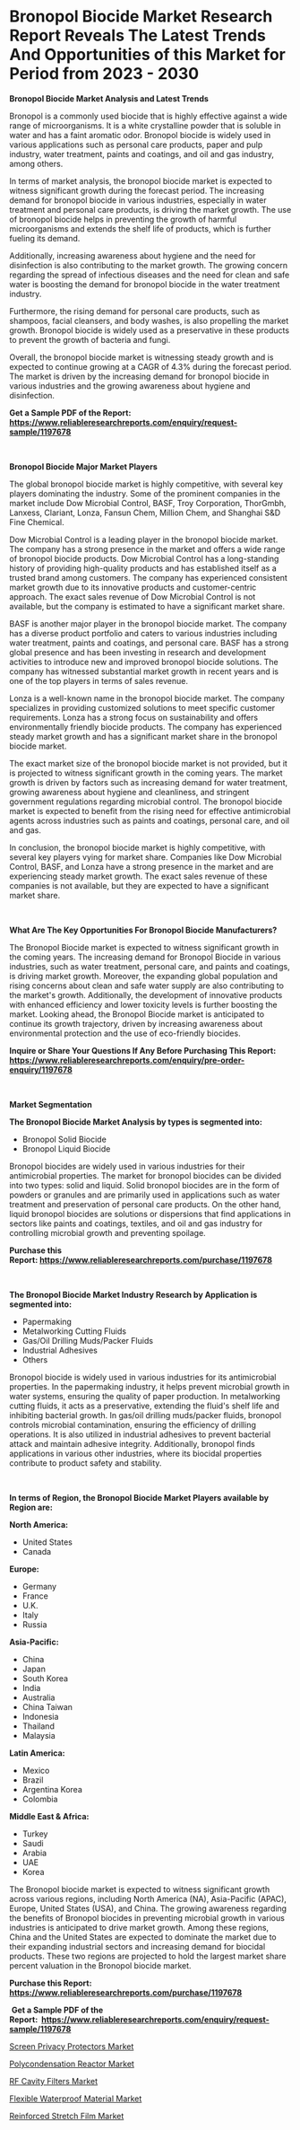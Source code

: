 <p><h1>Bronopol Biocide Market Research Report Reveals The Latest Trends And Opportunities of this Market for Period from 2023 - 2030</h1></p><p><strong>Bronopol Biocide Market Analysis and Latest Trends</strong></p>
<p><p>Bronopol is a commonly used biocide that is highly effective against a wide range of microorganisms. It is a white crystalline powder that is soluble in water and has a faint aromatic odor. Bronopol biocide is widely used in various applications such as personal care products, paper and pulp industry, water treatment, paints and coatings, and oil and gas industry, among others.</p><p>In terms of market analysis, the bronopol biocide market is expected to witness significant growth during the forecast period. The increasing demand for bronopol biocide in various industries, especially in water treatment and personal care products, is driving the market growth. The use of bronopol biocide helps in preventing the growth of harmful microorganisms and extends the shelf life of products, which is further fueling its demand.</p><p>Additionally, increasing awareness about hygiene and the need for disinfection is also contributing to the market growth. The growing concern regarding the spread of infectious diseases and the need for clean and safe water is boosting the demand for bronopol biocide in the water treatment industry.</p><p>Furthermore, the rising demand for personal care products, such as shampoos, facial cleansers, and body washes, is also propelling the market growth. Bronopol biocide is widely used as a preservative in these products to prevent the growth of bacteria and fungi.</p><p>Overall, the bronopol biocide market is witnessing steady growth and is expected to continue growing at a CAGR of 4.3% during the forecast period. The market is driven by the increasing demand for bronopol biocide in various industries and the growing awareness about hygiene and disinfection.</p></p>
<p><strong>Get a Sample PDF of the Report:&nbsp; <a href="https://www.reliableresearchreports.com/enquiry/request-sample/1197678">https://www.reliableresearchreports.com/enquiry/request-sample/1197678</a></strong></p>
<p>&nbsp;</p>
<p><strong>Bronopol Biocide Major Market Players</strong></p>
<p><p>The global bronopol biocide market is highly competitive, with several key players dominating the industry. Some of the prominent companies in the market include Dow Microbial Control, BASF, Troy Corporation, ThorGmbh, Lanxess, Clariant, Lonza, Fansun Chem, Million Chem, and Shanghai S&D Fine Chemical.</p><p>Dow Microbial Control is a leading player in the bronopol biocide market. The company has a strong presence in the market and offers a wide range of bronopol biocide products. Dow Microbial Control has a long-standing history of providing high-quality products and has established itself as a trusted brand among customers. The company has experienced consistent market growth due to its innovative products and customer-centric approach. The exact sales revenue of Dow Microbial Control is not available, but the company is estimated to have a significant market share.</p><p>BASF is another major player in the bronopol biocide market. The company has a diverse product portfolio and caters to various industries including water treatment, paints and coatings, and personal care. BASF has a strong global presence and has been investing in research and development activities to introduce new and improved bronopol biocide solutions. The company has witnessed substantial market growth in recent years and is one of the top players in terms of sales revenue.</p><p>Lonza is a well-known name in the bronopol biocide market. The company specializes in providing customized solutions to meet specific customer requirements. Lonza has a strong focus on sustainability and offers environmentally friendly biocide products. The company has experienced steady market growth and has a significant market share in the bronopol biocide market.</p><p>The exact market size of the bronopol biocide market is not provided, but it is projected to witness significant growth in the coming years. The market growth is driven by factors such as increasing demand for water treatment, growing awareness about hygiene and cleanliness, and stringent government regulations regarding microbial control. The bronopol biocide market is expected to benefit from the rising need for effective antimicrobial agents across industries such as paints and coatings, personal care, and oil and gas.</p><p>In conclusion, the bronopol biocide market is highly competitive, with several key players vying for market share. Companies like Dow Microbial Control, BASF, and Lonza have a strong presence in the market and are experiencing steady market growth. The exact sales revenue of these companies is not available, but they are expected to have a significant market share.</p></p>
<p>&nbsp;</p>
<p><strong>What Are The Key Opportunities For Bronopol Biocide Manufacturers?</strong></p>
<p><p>The Bronopol Biocide market is expected to witness significant growth in the coming years. The increasing demand for Bronopol Biocide in various industries, such as water treatment, personal care, and paints and coatings, is driving market growth. Moreover, the expanding global population and rising concerns about clean and safe water supply are also contributing to the market's growth. Additionally, the development of innovative products with enhanced efficiency and lower toxicity levels is further boosting the market. Looking ahead, the Bronopol Biocide market is anticipated to continue its growth trajectory, driven by increasing awareness about environmental protection and the use of eco-friendly biocides.</p></p>
<p><strong>Inquire or Share Your Questions If Any Before Purchasing This Report: <a href="https://www.reliableresearchreports.com/enquiry/pre-order-enquiry/1197678">https://www.reliableresearchreports.com/enquiry/pre-order-enquiry/1197678</a></strong></p>
<p>&nbsp;</p>
<p><strong>Market Segmentation</strong></p>
<p><strong>The Bronopol Biocide Market Analysis by types is segmented into:</strong></p>
<p><ul><li>Bronopol Solid Biocide</li><li>Bronopol Liquid Biocide</li></ul></p>
<p><p>Bronopol biocides are widely used in various industries for their antimicrobial properties. The market for bronopol biocides can be divided into two types: solid and liquid. Solid bronopol biocides are in the form of powders or granules and are primarily used in applications such as water treatment and preservation of personal care products. On the other hand, liquid bronopol biocides are solutions or dispersions that find applications in sectors like paints and coatings, textiles, and oil and gas industry for controlling microbial growth and preventing spoilage.</p></p>
<p><strong>Purchase this Report:&nbsp;<a href="https://www.reliableresearchreports.com/purchase/1197678">https://www.reliableresearchreports.com/purchase/1197678</a></strong></p>
<p>&nbsp;</p>
<p><strong>The Bronopol Biocide Market Industry Research by Application is segmented into:</strong></p>
<p><ul><li>Papermaking</li><li>Metalworking Cutting Fluids</li><li>Gas/Oil Drilling Muds/Packer Fluids</li><li>Industrial Adhesives</li><li>Others</li></ul></p>
<p><p>Bronopol biocide is widely used in various industries for its antimicrobial properties. In the papermaking industry, it helps prevent microbial growth in water systems, ensuring the quality of paper production. In metalworking cutting fluids, it acts as a preservative, extending the fluid's shelf life and inhibiting bacterial growth. In gas/oil drilling muds/packer fluids, bronopol controls microbial contamination, ensuring the efficiency of drilling operations. It is also utilized in industrial adhesives to prevent bacterial attack and maintain adhesive integrity. Additionally, bronopol finds applications in various other industries, where its biocidal properties contribute to product safety and stability.</p></p>
<p>&nbsp;</p>
<p><strong>In terms of Region, the Bronopol Biocide Market Players available by Region are:</strong></p>
<p>
    <p> <strong> North America: </strong>
        <ul>
            <li>United States</li>
            <li>Canada</li>
        </ul>
        </p> 
    <p> <strong> Europe: </strong>
        <ul>
            <li>Germany</li>
            <li>France</li>
            <li>U.K.</li>
            <li>Italy</li>
            <li>Russia</li>
        </ul>
        </p> 
    <p> <strong> Asia-Pacific: </strong>
        <ul>
            <li>China</li>
            <li>Japan</li>
            <li>South Korea</li>
            <li>India</li>
            <li>Australia</li>
            <li>China Taiwan</li>
            <li>Indonesia</li>
            <li>Thailand</li>
            <li>Malaysia</li>
        </ul>
        </p> 
    <p> <strong> Latin America: </strong>
        <ul>
            <li>Mexico</li>
            <li>Brazil</li>
            <li>Argentina Korea</li>
            <li>Colombia</li>
        </ul>
        </p> 
    <p> <strong> Middle East & Africa: </strong>
        <ul>
            <li>Turkey</li>
            <li>Saudi</li>
            <li>Arabia</li>
            <li>UAE</li>
            <li>Korea</li>
        </ul>
    </p>
    </p>
<p><p>The Bronopol biocide market is expected to witness significant growth across various regions, including North America (NA), Asia-Pacific (APAC), Europe, United States (USA), and China. The growing awareness regarding the benefits of Bronopol biocides in preventing microbial growth in various industries is anticipated to drive market growth. Among these regions, China and the United States are expected to dominate the market due to their expanding industrial sectors and increasing demand for biocidal products. These two regions are projected to hold the largest market share percent valuation in the Bronopol biocide market.</p></p>
<p><strong>Purchase this Report: <a href="https://www.reliableresearchreports.com/purchase/1197678">https://www.reliableresearchreports.com/purchase/1197678</a></strong></p>
<p>&nbsp;<strong>Get a Sample PDF of the Report:&nbsp;&nbsp;<a href="https://www.reliableresearchreports.com/enquiry/request-sample/1197678">https://www.reliableresearchreports.com/enquiry/request-sample/1197678</a></strong></p>
<p><strong></strong></p>
<p><p><a href="https://medium.com/@wall.see.write/screen-privacy-protectors-market-analysis-its-cagr-market-segmentation-and-global-industry-553b5cae80f5">Screen Privacy Protectors Market</a></p><p><a href="https://medium.com/@ollierippin/polycondensation-reactor-market-insights-into-market-cagr-market-trends-and-growth-strategies-46dbd937d4fe">Polycondensation Reactor Market</a></p><p><a href="https://medium.com/@santosdicki2023/rf-cavity-filters-market-size-market-outlook-and-market-forecast-2023-to-2030-d924323fce84">RF Cavity Filters Market</a></p><p><a href="https://github.com/gulaimolin/Market-Research-Report-List-1/blob/main/flexible-waterproof-material-market.md">Flexible Waterproof Material Market</a></p><p><a href="https://github.com/ruslanpoljakovrd177/Market-Research-Report-List-1/blob/main/reinforced-stretch-film-market.md">Reinforced Stretch Film Market</a></p></p>
